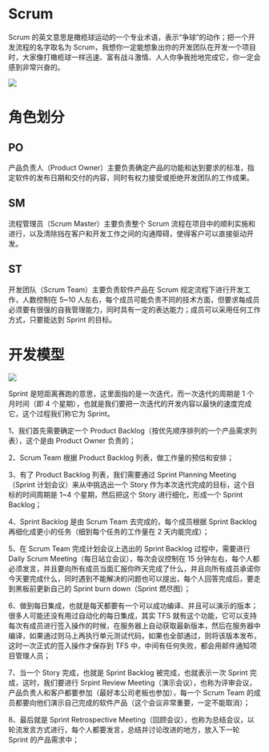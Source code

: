 # Scrum

Scrum 的英文意思是橄榄球运动的一个专业术语，表示“争球”的动作；把一个开发流程的名字取名为 Scrum，我想你一定能想象出你的开发团队在开发一个项目时，大家像打橄榄球一样迅速、富有战斗激情、人人你争我抢地完成它，你一定会感到非常兴奋的。

![](https://ngte-superbed.oss-cn-beijing.aliyuncs.com/item/20221225150801.png)

# 角色划分

## PO

产品负责人（Product Owner）主要负责确定产品的功能和达到要求的标准，指定软件的发布日期和交付的内容，同时有权力接受或拒绝开发团队的工作成果。

## SM

流程管理员（Scrum Master）主要负责整个 Scrum 流程在项目中的顺利实施和进行，以及清除挡在客户和开发工作之间的沟通障碍，使得客户可以直接驱动开发。

## ST

开发团队（Scrum Team）主要负责软件产品在 Scrum 规定流程下进行开发工作，人数控制在 5~10 人左右，每个成员可能负责不同的技术方面，但要求每成员必须要有很强的自我管理能力，同时具有一定的表达能力；成员可以采用任何工作方式，只要能达到 Sprint 的目标。

# 开发模型

![](https://ngte-superbed.oss-cn-beijing.aliyuncs.com/item/20221225150835.png)

Sprint 是短距离赛跑的意思，这里面指的是一次迭代，而一次迭代的周期是 1 个月时间（即 4 个星期），也就是我们要把一次迭代的开发内容以最快的速度完成它，这个过程我们称它为 Sprint。

1、我们首先需要确定一个 Product Backlog（按优先顺序排列的一个产品需求列表），这个是由 Product Owner 负责的；

2、Scrum Team 根据 Product Backlog 列表，做工作量的预估和安排；

3、有了 Product Backlog 列表，我们需要通过 Sprint Planning Meeting（Sprint 计划会议）来从中挑选出一个 Story 作为本次迭代完成的目标，这个目标的时间周期是 1~4 个星期，然后把这个 Story 进行细化，形成一个 Sprint Backlog；

4、Sprint Backlog 是由 Scrum Team 去完成的，每个成员根据 Sprint Backlog 再细化成更小的任务（细到每个任务的工作量在 2 天内能完成）；

5、在 Scrum Team 完成计划会议上选出的 Sprint Backlog 过程中，需要进行 Daily Scrum Meeting（每日站立会议），每次会议控制在 15 分钟左右，每个人都必须发言，并且要向所有成员当面汇报你昨天完成了什么，并且向所有成员承诺你今天要完成什么，同时遇到不能解决的问题也可以提出，每个人回答完成后，要走到黑板前更新自己的 Sprint burn down（Sprint 燃尽图）；

6、做到每日集成，也就是每天都要有一个可以成功编译、并且可以演示的版本；很多人可能还没有用过自动化的每日集成，其实 TFS 就有这个功能，它可以支持每次有成员进行签入操作的时候，在服务器上自动获取最新版本，然后在服务器中编译，如果通过则马上再执行单元测试代码，如果也全部通过，则将该版本发布，这时一次正式的签入操作才保存到 TFS 中，中间有任何失败，都会用邮件通知项目管理人员；

7、当一个 Story 完成，也就是 Sprint Backlog 被完成，也就表示一次 Sprint 完成，这时，我们要进行 Srpint Review Meeting（演示会议），也称为评审会议，产品负责人和客户都要参加（最好本公司老板也参加），每一个 Scrum Team 的成员都要向他们演示自己完成的软件产品（这个会议非常重要，一定不能取消）；

8、最后就是 Sprint Retrospective Meeting（回顾会议），也称为总结会议，以轮流发言方式进行，每个人都要发言，总结并讨论改进的地方，放入下一轮 Sprint 的产品需求中；
